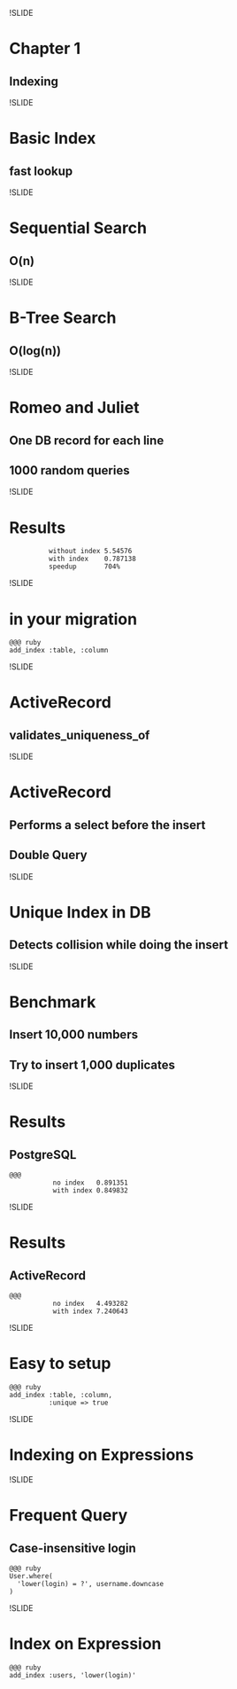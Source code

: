 !SLIDE
# Chapter 1
## Indexing

!SLIDE
# Basic Index
## fast lookup

!SLIDE
# Sequential Search
## O(n)

!SLIDE
# B-Tree Search
## O(log(n))

!SLIDE
# Romeo and Juliet
## One DB record for each line
## 1000 random queries

!SLIDE
# Results
              without index 5.54576
              with index    0.787138
              speedup       704%

!SLIDE
# in your migration
    @@@ ruby
    add_index :table, :column

!SLIDE
# ActiveRecord
## validates\_uniqueness\_of

!SLIDE
# ActiveRecord
## Performs a select before the insert
## Double Query

!SLIDE
# Unique Index in DB
## Detects collision while doing the insert

!SLIDE
# Benchmark
## Insert 10,000 numbers
## Try to insert 1,000 duplicates


!SLIDE
# Results
## PostgreSQL
    @@@
               no index   0.891351
               with index 0.849832

!SLIDE
# Results
## ActiveRecord
    @@@      
               no index   4.493282
               with index 7.240643

!SLIDE
# Easy to setup
    @@@ ruby
    add_index :table, :column,
              :unique => true

!SLIDE
# Indexing on Expressions

!SLIDE
# Frequent Query
## Case-insensitive login
    @@@ ruby
    User.where(
      'lower(login) = ?', username.downcase
    )

!SLIDE
# Index on Expression
    @@@ ruby
    add_index :users, 'lower(login)'
